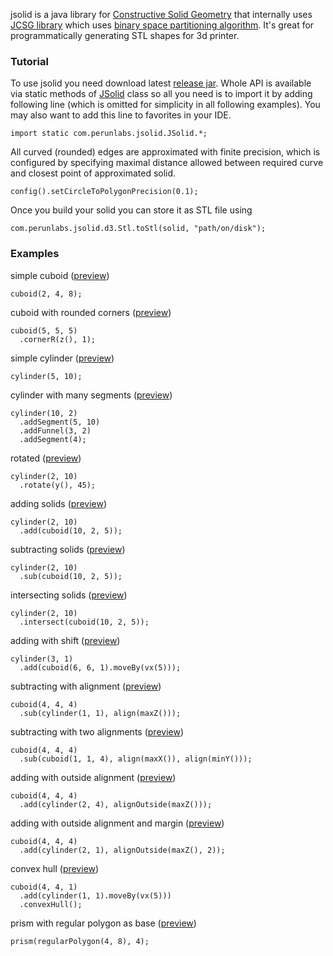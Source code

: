 jsolid is a java library for
[Constructive Solid Geometry](https://en.wikipedia.org/wiki/Constructive_solid_geometry)
that internally uses [JCSG library](https://github.com/miho/JCSG) which uses
[binary space partitioning algorithm](https://en.wikipedia.org/wiki/Binary_space_partitioning).
It's great for programmatically generating STL shapes for 3d printer.

### Tutorial

To use jsolid you need download latest [release jar](https://github.com/perunlabs/jsolid/releases).
Whole API is available via static methods of
[JSolid](https://github.com/perunlabs/jsolid/blob/master/src/java/com/perunlabs/jsolid/JSolid.java)
class so all you need is to import it by adding following line
(which is omitted for simplicity in all following examples).
You may also want to add this line to favorites in your IDE.

```
import static com.perunlabs.jsolid.JSolid.*;
```

All curved (rounded) edges are approximated with finite precision,
which is configured by specifying maximal distance allowed between required curve
and closest point of approximated solid.

```
config().setCircleToPolygonPrecision(0.1);
```

Once you build your solid you can store it as STL file using

```
com.perunlabs.jsolid.d3.Stl.toStl(solid, "path/on/disk");
```

### Examples
simple cuboid ([preview](./doc/simpleCuboid.stl))

```
cuboid(2, 4, 8);
```

cuboid with rounded corners ([preview](./doc/cuboidWithRoundedCorners.stl))

```
cuboid(5, 5, 5)
  .cornerR(z(), 1);
```

simple cylinder ([preview](./doc/simpleCylinder.stl))

```
cylinder(5, 10);
```

cylinder with many segments ([preview](./doc/cylinderWithManySegments.stl))

```
cylinder(10, 2)
  .addSegment(5, 10)
  .addFunnel(3, 2)
  .addSegment(4);
```

rotated ([preview](./doc/rotated.stl))

```
cylinder(2, 10)
  .rotate(y(), 45);
```

adding solids ([preview](./doc/addingSolids.stl))

```
cylinder(2, 10)
  .add(cuboid(10, 2, 5));
```

subtracting solids ([preview](./doc/subtractingSolids.stl))

```
cylinder(2, 10)
  .sub(cuboid(10, 2, 5));
```

intersecting solids ([preview](./doc/intersectingSolids.stl))

```
cylinder(2, 10)
  .intersect(cuboid(10, 2, 5));
```

adding with shift ([preview](./doc/addingWithShift.stl))

```
cylinder(3, 1)
  .add(cuboid(6, 6, 1).moveBy(vx(5)));
```

subtracting with alignment ([preview](./doc/subtractingWithAlignment.stl))

```
cuboid(4, 4, 4)
  .sub(cylinder(1, 1), align(maxZ()));
```

subtracting with two alignments ([preview](./doc/subtractingWithTwoAlignments.stl))

```
cuboid(4, 4, 4)
  .sub(cuboid(1, 1, 4), align(maxX()), align(minY()));
```

adding with outside alignment ([preview](./doc/addingWithOutsideAlignment.stl))

```
cuboid(4, 4, 4)
  .add(cylinder(2, 4), alignOutside(maxZ()));
```

adding with outside alignment and margin ([preview](./doc/addingWithOutsideAlignmentAndMargin.stl))

```
cuboid(4, 4, 4)
  .add(cylinder(2, 1), alignOutside(maxZ(), 2));
```

convex hull ([preview](./doc/convexHull.stl))

```
cuboid(4, 4, 1)
  .add(cylinder(1, 1).moveBy(vx(5)))
  .convexHull();
```

prism with regular polygon as base ([preview](./doc/prismWithRegularPolygonAsBase.stl))

```
prism(regularPolygon(4, 8), 4);
```

